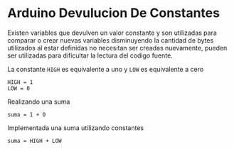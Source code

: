 # Arduino Devulucion De Constantes

Existen variables que devulven un valor constante y son utilizadas para comparar o crear nuevas variables disminuyendo la cantidad de bytes utilizados al estar definidas no necesitan ser creadas nuevamente, pueden ser utilizadas para dificultar la lectura del codigo fuente. 

La constante ```HIGH``` es equivalente a uno y ```LOW``` es equivalente a cero


``` 
HIGH = 1
LOW = 0 
```

Realizando una suma

``` suma = 1 + 0 ``` 

Implementada una suma utilizando constantes

``` 
suma = HIGH + LOW
``` 


